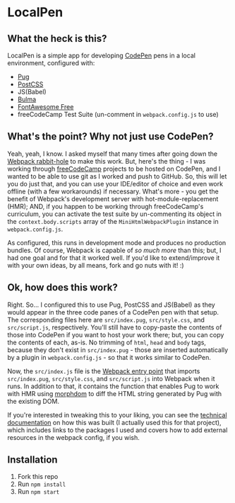 # LocalPen  

## What the heck is this?  
LocalPen is a simple app for developing [CodePen](https://codepen.io/) pens in a local environment, configured with:  
- [Pug](https://pugjs.org/api/getting-started.html)
- [PostCSS](https://postcss.org/)
- JS(Babel)
- [Bulma](https://bulma.io/)
- [FontAwesome Free](https://fontawesome.com/icons?d=gallery&m=free)
- freeCodeCamp Test Suite (un-comment in `webpack.config.js` to use)

## What's the point? Why not just use CodePen?  
Yeah, yeah, I know. I asked myself that many times after going down the [Webpack rabbit-hole](https://webpack.js.org/concepts/) to make this work. But, here's the thing - I was working through [freeCodeCamp](https://www.freecodecamp.org/) projects to be hosted on CodePen, and I wanted to be able to use git as I worked and push to GitHub. So, this will let you do just that, and you can use your IDE/editor of choice and even work offline (with a few workarounds) if necessary. What's more - you get the benefit of Webpack's development server with hot-module-replacement (HMR); AND, if you happen to be working through freeCodeCamp's curriculum, you can activate the test suite by un-commenting its object in the `context.body.scripts` array of the `MiniHtmlWebpackPlugin` instance in `webpack.config.js`.

As configured, this runs in development mode and produces no production bundles. Of course, Webpack is capable of *so much more* than this; but, I had one goal and for that it worked well. If you'd like to extend/improve it with your own ideas, by all means, fork and go nuts with it! :)   

## Ok, how does this work?  
Right. So... I configured this to use Pug, PostCSS and JS(Babel) as they would appear in the three code panes of a CodePen pen with that setup. The corresponding files here are `src/index.pug`, `src/style.css`, and `src/script.js`, respectively. You'll still have to copy-paste the contents of those into CodePen if you want to host your work there; but, you can copy the contents of each, as-is. No trimming of `html`, `head` and `body` tags, because they don't exist in `src/index.pug` - those are inserted automatically by a plugin in `webpack.config.js` - so that it works similar to CodePen. 

Now, the `src/index.js` file is the [Webpack entry point](https://webpack.js.org/concepts/entry-points/) that imports `src/index.pug`, `src/style.css`, and `src/script.js` into Webpack when it runs. In addition to that, it contains the function that enables Pug to work with HMR using [morphdom](https://github.com/patrick-steele-idem/morphdom) to diff the HTML string generated by Pug with the existing DOM. 

If you're interested in tweaking this to your liking, you can see the [technical documentation](https://codepen.io/brimarq/full/gNaxGR) on how this was built (I actually used this for that project), which includes links to the packages I used and covers how to add external resources in the webpack config, if you wish. 

## Installation  
1. Fork this repo
2. Run `npm install` 
3. Run `npm start`

